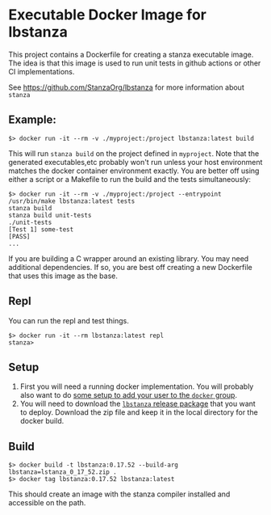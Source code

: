 # Executable Docker Image for lbstanza

This project contains a Dockerfile for creating a
stanza executable image. The idea is that this image
is used to run unit tests in github actions or other
CI implementations.

See https://github.com/StanzaOrg/lbstanza for more information
about `stanza`

## Example:

```
$> docker run -it --rm -v ./myproject:/project lbstanza:latest build
```

This will run `stanza build` on the project defined in `myproject`.
Note that the generated executables,etc probably won't run unless
your host environment matches the docker container environment
exactly. You are better off using either a script or a Makefile
to run the build and the tests simultaneously:

```
$> docker run -it --rm -v ./myproject:/project --entrypoint /usr/bin/make lbstanza:latest tests
stanza build
stanza build unit-tests
./unit-tests
[Test 1] some-test
[PASS]
...
```

If you are building a C wrapper around an existing library. You may need additional dependencies. If so, you are best off creating a new Dockerfile that uses this image as the base.

## Repl

You can run the repl and test things.

```
$> docker run -it --rm lbstanza:latest repl
stanza>
```

## Setup

1. First you will need a running docker implementation. You will probably also want to do [some setup to add your user to the `docker` group](https://docs.docker.com/engine/install/linux-postinstall/).
2. You will need to download the [`lbstanza` release package](http://lbstanza.org/downloads.html) that you want to deploy. Download the zip file and keep it in the local directory for the docker build.

## Build

```
$> docker build -t lbstanza:0.17.52 --build-arg lbstanza=lstanza_0_17_52.zip .
$> docker tag lbstanza:0.17.52 lbstanza:latest
```

This should create an image with the stanza compiler installed and accessible on the path.
